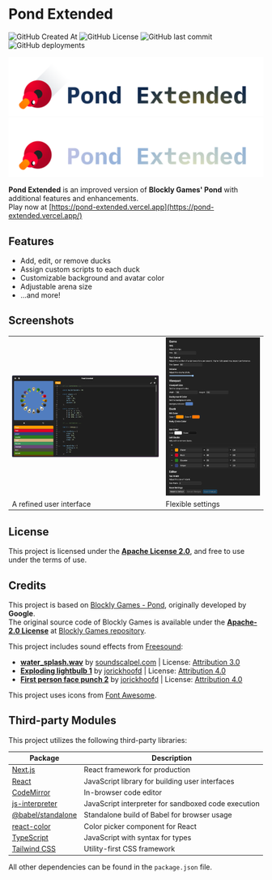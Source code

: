 # Pond Extended

![GitHub Created At](https://img.shields.io/github/created-at/hatya-mouse/pond-extended)
![GitHub License](https://img.shields.io/github/license/hatya-mouse/pond-extended)
![GitHub last commit](https://img.shields.io/github/last-commit/hatya-mouse/pond-extended)
![GitHub deployments](https://img.shields.io/github/deployments/hatya-mouse/pond-extended/production)

![Pond Extended Logo](./images/pond-logo-light.png#gh-light-mode-only "Pond Extended logo")
![Pond Extended Logo](./images/pond-logo-dark.png#gh-dark-mode-only "Pond Extended logo")

**Pond Extended** is an improved version of **Blockly Games' Pond** with additional features and enhancements.  
Play now at [https://pond-extended.vercel.app](https://pond-extended.vercel.app/)

## Features

- Add, edit, or remove ducks
- Assign custom scripts to each duck
- Customizable background and avatar color
- Adjustable arena size
- ...and more!

## Screenshots

| | |
| --- | --- |
| ![A screenshot of Pond Extended UI](./images/pond-window.png "A refined user interface") | ![A screenshot of settings view](./images/settings.png "Flexible settings") |
| A refined user interface | Flexible settings |

## License

This project is licensed under the [**Apache License 2.0**](LICENSE), and free to use under the terms of use.

## Credits

This project is based on [Blockly Games - Pond](https://blockly.games/pond-duck), originally developed by **Google**.  
The original source code of Blockly Games is available under the [**Apache-2.0 License**](https://www.apache.org/licenses/LICENSE-2.0) at [Blockly Games repository](https://github.com/google/blockly-games).

This project includes sound effects from [Freesound](https://freesound.org):

- **[water_splash.wav](https://freesound.org/people/soundscalpel.com/sounds/110393/)** by [soundscalpel.com](https://freesound.org/people/soundscalpel.com/) | License: [Attribution 3.0](http://creativecommons.org/licenses/by/3.0/)
- **[Exploding lightbulb 1](https://freesound.org/people/jorickhoofd/sounds/179265/)** by [jorickhoofd](https://freesound.org/people/jorickhoofd/) | License: [Attribution 4.0](https://creativecommons.org/licenses/by/4.0/)
- **[First person face punch 2](https://freesound.org/people/jorickhoofd/sounds/189158/)** by [jorickhoofd](https://freesound.org/people/jorickhoofd/) | License: [Attribution 4.0](https://creativecommons.org/licenses/by/4.0/)

This project uses icons from [Font Awesome](https://fontawesome.com).

## Third-party Modules

This project utilizes the following third-party libraries:

| Package | Description |
| -- | -- |
| [Next.js](https://nextjs.org/) | React framework for production |
| [React](https://react.dev/) | JavaScript library for building user interfaces |
| [CodeMirror](https://codemirror.net/) | In-browser code editor |
| [js-interpreter](https://github.com/NeilFraser/JS-Interpreter) | JavaScript interpreter for sandboxed code execution |
| [@babel/standalone](https://babeljs.io/) | Standalone build of Babel for browser usage |
| [react-color](https://casesandberg.github.io/react-color/) | Color picker component for React |
| [TypeScript](https://www.typescriptlang.org/) | JavaScript with syntax for types |
| [Tailwind CSS](https://tailwindcss.com/) | Utility-first CSS framework |

All other dependencies can be found in the `package.json` file.